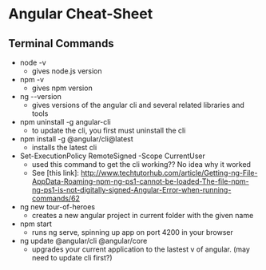 # Angular Cheat-Sheet

## Terminal Commands

- node -v 
  - gives node.js version
- npm -v
  - gives npm version
- ng --version
  - gives versions of the angular cli and several related libraries and tools
- npm uninstall -g angular-cli
  - to update the cli, you first must uninstall the cli
- npm install -g @angular/cli@latest
  - installs the latest cli
- Set-ExecutionPolicy RemoteSigned -Scope CurrentUser
  - used this command to get the cli working?? No idea why it worked
  - See [this link]: http://www.techtutorhub.com/article/Getting-ng-File-AppData-Roaming-npm-ng-ps1-cannot-be-loaded-The-file-npm-ng-ps1-is-not-digitally-signed-Angular-Error-when-running-commands/62
- ng new tour-of-heroes
  - creates a new angular project in current folder with the given name
- npm start
  - runs ng serve, spinning up app on port 4200 in your browser
- ng update @angular/cli @angular/core
  - upgrades your current application to the lastest v of angular. (may need to update cli first?)